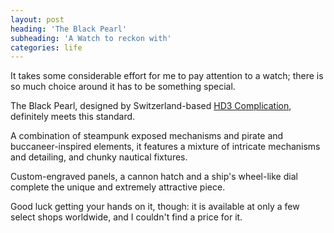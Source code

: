 ```yaml
---
layout: post
heading: 'The Black Pearl'
subheading: 'A Watch to reckon with'
categories: life
---
```


It takes some considerable effort for me to pay attention to a watch; there is so much choice around it has to be something special.

The Black Pearl, designed by Switzerland-based [HD3 Complication](http://web.archive.org/web/20100203202840/http://www.hd3complication.com/), definitely meets this standard.

A combination of steampunk exposed mechanisms and pirate and buccaneer-inspired elements, it features a mixture of intricate mechanisms and detailing, and chunky nautical fixtures.

Custom-engraved panels, a cannon hatch and a ship's wheel-like dial complete the unique and extremely attractive piece.

Good luck getting your hands on it, though: it is available at only a few select shops worldwide, and I couldn't find a price for it.

<!-- Replace missing image from http://media.chris-alexander.co.uk/wp-content/uploads/2010/01/watch1.jpg -->

<!-- Replace missing image from http://media.chris-alexander.co.uk/wp-content/uploads/2010/01/watch2.jpg -->

<!-- Replace missing image from http://media.chris-alexander.co.uk/wp-content/uploads/2010/01/watch3.jpg -->

<!-- Replace missing image from http://media.chris-alexander.co.uk/wp-content/uploads/2010/01/watch4.jpg -->
